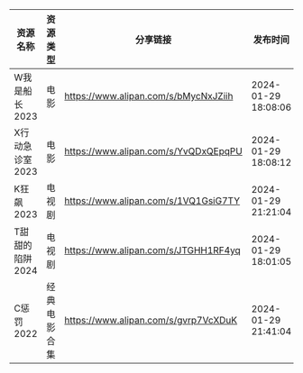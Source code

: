 | 资源名称       | 资源类型   | 分享链接                                 | 发布时间                |
| ---------- | ------ | ------------------------------------ | ------------------- |
| W我是船长2023  | 电影     | https://www.alipan.com/s/bMycNxJZiih | 2024-01-29 18:08:06 |
| X行动急诊室2023 | 电影     | https://www.alipan.com/s/YvQDxQEpqPU | 2024-01-29 18:08:12 |
| K狂飙2023    | 电视剧    | https://www.alipan.com/s/1VQ1GsiG7TY | 2024-01-29 21:21:04 |
| T甜甜的陷阱2024 | 电视剧    | https://www.alipan.com/s/JTGHH1RF4yq | 2024-01-29 18:01:05 |
| C惩罚2022    | 经典电影合集 | https://www.alipan.com/s/gvrp7VcXDuK | 2024-01-29 21:41:04 |
